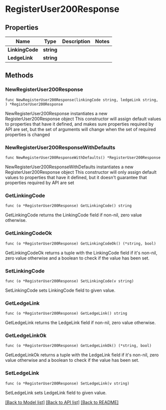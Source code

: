 # RegisterUser200Response

## Properties

Name | Type | Description | Notes
------------ | ------------- | ------------- | -------------
**LinkingCode** | **string** |  | 
**LedgeLink** | **string** |  | 

## Methods

### NewRegisterUser200Response

`func NewRegisterUser200Response(linkingCode string, ledgeLink string, ) *RegisterUser200Response`

NewRegisterUser200Response instantiates a new RegisterUser200Response object
This constructor will assign default values to properties that have it defined,
and makes sure properties required by API are set, but the set of arguments
will change when the set of required properties is changed

### NewRegisterUser200ResponseWithDefaults

`func NewRegisterUser200ResponseWithDefaults() *RegisterUser200Response`

NewRegisterUser200ResponseWithDefaults instantiates a new RegisterUser200Response object
This constructor will only assign default values to properties that have it defined,
but it doesn't guarantee that properties required by API are set

### GetLinkingCode

`func (o *RegisterUser200Response) GetLinkingCode() string`

GetLinkingCode returns the LinkingCode field if non-nil, zero value otherwise.

### GetLinkingCodeOk

`func (o *RegisterUser200Response) GetLinkingCodeOk() (*string, bool)`

GetLinkingCodeOk returns a tuple with the LinkingCode field if it's non-nil, zero value otherwise
and a boolean to check if the value has been set.

### SetLinkingCode

`func (o *RegisterUser200Response) SetLinkingCode(v string)`

SetLinkingCode sets LinkingCode field to given value.


### GetLedgeLink

`func (o *RegisterUser200Response) GetLedgeLink() string`

GetLedgeLink returns the LedgeLink field if non-nil, zero value otherwise.

### GetLedgeLinkOk

`func (o *RegisterUser200Response) GetLedgeLinkOk() (*string, bool)`

GetLedgeLinkOk returns a tuple with the LedgeLink field if it's non-nil, zero value otherwise
and a boolean to check if the value has been set.

### SetLedgeLink

`func (o *RegisterUser200Response) SetLedgeLink(v string)`

SetLedgeLink sets LedgeLink field to given value.



[[Back to Model list]](../README.md#documentation-for-models) [[Back to API list]](../README.md#documentation-for-api-endpoints) [[Back to README]](../README.md)


